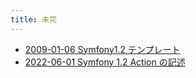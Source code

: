 ```yaml
---
title: 未完
---
```



- [2009-01-06 Symfony1.2 テンプレート](./../../d/2009/01/06/Symfony1.2_テンプレート.md)
- [2022-06-01 Symfony 1.2 Action の記述](./../../d/2009/01/06/Symfony1.2_Action_の記述.md)




